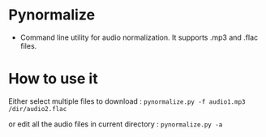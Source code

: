 # Pynormalize
* Command line utility for audio normalization. It supports .mp3 and .flac files.

# How to use it
Either select multiple files to download : `pynormalize.py -f audio1.mp3 /dir/audio2.flac`

or edit all the audio files in current directory : `pynormalize.py -a`

